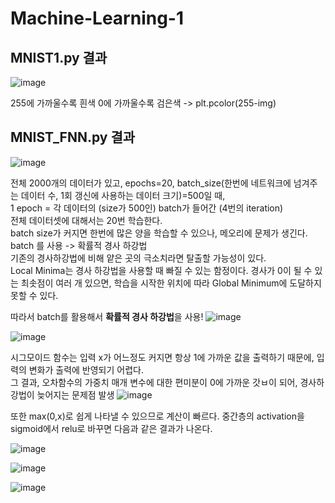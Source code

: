 # Machine-Learning-1

## MNIST1.py 결과
![image](https://user-images.githubusercontent.com/24853452/103199244-c4db6280-492d-11eb-8258-c49f9bfbb427.png)

255에 가까울수록 흰색
0에 가까울수록 검은색
-> plt.pcolor(255-img)

## MNIST_FNN.py 결과
![image](https://user-images.githubusercontent.com/24853452/103203660-c2323a80-4938-11eb-93fb-5484efb426e4.png)

전체 2000개의 데이터가 있고, epochs=20, batch_size(한번에 네트워크에 넘겨주는 데이터 수, 1회 갱신에 사용하는 데이터 크기)=500일 때, <br/>
1 epoch = 각 데이터의 (size가 500인) batch가 들어간 (4번의 iteration) <br/>
전체 데이터셋에 대해서는 20번 학습한다. <br/>
batch size가 커지면 한번에 많은 양을 학습할 수 있으나, 메오리에 문제가 생긴다. <br/>
batch 를 사용 -> 확률적 경사 하강법 <br/>
기존의 경사하강법에 비해 얕은 곳의 극소치라면 탈출할 가능성이 있다. <br/>
Local Minima는 경사 하강법을 사용할 때 빠질 수 있는 함정이다. 경사가 0이 될 수 있는 최솟점이 여러 개 있으면, 학습을 시작한 위치에 따라 Global Minimum에 도달하지 못할 수 있다. <br/> 


따라서 batch를 활용해서 **확률적 경사 하강법**을 사용!
![image](https://user-images.githubusercontent.com/24853452/103205262-84371580-493c-11eb-9cf2-75bc3c436468.png)

![image](https://user-images.githubusercontent.com/24853452/103201754-040cb200-4934-11eb-97c0-ba199782167b.png)

시그모이드 함수는 입력 x가 어느정도 커지면 항상 1에 가까운 값을 출력하기 때문에, 입력의 변화가 출력에 반영되기 어렵다.<br/>
그 결과, 오차함수의 가중치 매개 변수에 대한 편미분이 0에 가까운 갓ㅂ이 되어, 경사하강법이 늦어지는 문제점 발생
![image](https://user-images.githubusercontent.com/24853452/103206259-cc573780-493e-11eb-9205-b7404cb76831.png)

또한 max(0,x)로 쉽게 나타낼 수 있으므로 계산이 빠르다. 중간층의 activation을 sigmoid에서 relu로 바꾸면 다음과 같은 결과가 나온다.

![image](https://user-images.githubusercontent.com/24853452/103205419-db3cea80-493c-11eb-8a35-7ffe5ed93d97.png)

![image](https://user-images.githubusercontent.com/24853452/103205357-b47eb400-493c-11eb-8fcf-8fc83d33784f.png)

![image](https://user-images.githubusercontent.com/24853452/103205379-c4969380-493c-11eb-9441-e28929bdafc5.png)
